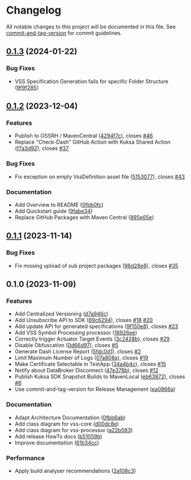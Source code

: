 # Changelog

All notable changes to this project will be documented in this file. See [commit-and-tag-version](https://github.com/absolute-version/commit-and-tag-version) for commit guidelines.

## [0.1.3](https://github.com/eclipse-kuksa/kuksa-android-sdk/compare/release/release/v0.1.2...release/v0.1.3) (2024-01-22)


### Bug Fixes

* VSS Specification Generation fails for specific Folder Structure ([9f9f285](https://github.com/eclipse-kuksa/kuksa-android-sdk/commit/9f9f28561dafe2e32fce5fb8be72d5882e04b035))

## [0.1.2](https://github.com/eclipse-kuksa/kuksa-android-sdk/compare/release/release/v0.1.1...release/v0.1.2) (2023-12-04)


### Features

* Publish to OSSRH / MavenCentral ([4294f7c](https://github.com/eclipse-kuksa/kuksa-android-sdk/commit/4294f7cf1754695489b7360fbc610bc1da4caeea)), closes [#46](https://github.com/eclipse-kuksa/kuksa-android-sdk/issues/46)
* Replace "Check-Dash" GitHub Action with Kuksa Shared Action ([f7a3d92](https://github.com/eclipse-kuksa/kuksa-android-sdk/commit/f7a3d926240cfabe392eec33d6266873079e4337)), closes [#37](https://github.com/eclipse-kuksa/kuksa-android-sdk/issues/37)


### Bug Fixes

* Fix exception on empty VssDefinition asset file ([5153077](https://github.com/eclipse-kuksa/kuksa-android-sdk/commit/5153077d7331fd9f808cf4fa69cf5b74e8508833)), closes [#43](https://github.com/eclipse-kuksa/kuksa-android-sdk/issues/43)


### Documentation

* Add Overview to README ([0fbb0fc](https://github.com/eclipse-kuksa/kuksa-android-sdk/commit/0fbb0fc52afa895f9ecb651e18591408b7c1a631))
* Add Quickstart guide ([9fabe34](https://github.com/eclipse-kuksa/kuksa-android-sdk/commit/9fabe3420db149b0c35823086734ba020d5c122c))
* Replace GitHub Packages with Maven Central ([895e65e](https://github.com/eclipse-kuksa/kuksa-android-sdk/commit/895e65ed901ebe9ca36952af64c1a19c7bc62ce8))

## [0.1.1](https://github.com/eclipse-kuksa/kuksa-android-sdk/compare/release/v0.1.0...release/v0.1.1) (2023-11-14)


### Bug Fixes

* Fix missing upload of sub project packages ([96d28e8](https://github.com/eclipse-kuksa/kuksa-android-sdk/commit/96d28e896233ec957a04919c61b86afa44a7c865)), closes [#35](https://github.com/eclipse-kuksa/kuksa-android-sdk/issues/35)

## 0.1.0 (2023-11-09)


### Features

* Add Centralized Versioning ([d7a946c](https://github.com/eclipse-kuksa/kuksa-android-sdk/commit/d7a946ccaaef9898e3d02a9b3f879e897ac1df0f))
* Add Unsubscribe API to SDK ([69c6294](https://github.com/eclipse-kuksa/kuksa-android-sdk/commit/69c62943780046316e4c04b91a063cef63679d0d)), closes [#18](https://github.com/eclipse-kuksa/kuksa-android-sdk/issues/18) [#20](https://github.com/eclipse-kuksa/kuksa-android-sdk/issues/20)
* Add update API for generated specifications ([9f150e8](https://github.com/eclipse-kuksa/kuksa-android-sdk/commit/9f150e801929c8836290c6db9dd76bee37d12340)), closes [#23](https://github.com/eclipse-kuksa/kuksa-android-sdk/issues/23)
* Add VSS Symbol Processing processor ([18926ee](https://github.com/eclipse-kuksa/kuksa-android-sdk/commit/18926ee0cb15f534855e9dd646c1a30e2542719c))
* Correctly trigger Actuator Target Events ([3c2428b](https://github.com/eclipse-kuksa/kuksa-android-sdk/commit/3c2428b0efa73d75aee00b4632011b6f7caf7de3)), closes [#29](https://github.com/eclipse-kuksa/kuksa-android-sdk/issues/29)
* Disable Obfuscation ([0d66d97](https://github.com/eclipse-kuksa/kuksa-android-sdk/commit/0d66d97c398531fe9429e0f0d19285dbea3eaf1d)), closes [#5](https://github.com/eclipse-kuksa/kuksa-android-sdk/issues/5)
* Generate Dash License Report ([5fdc0d1](https://github.com/eclipse-kuksa/kuksa-android-sdk/commit/5fdc0d14a39b2259cfc13ae093a3ffb01e622edb)), closes [#2](https://github.com/eclipse-kuksa/kuksa-android-sdk/issues/2)
* Limit Maximum Number of Logs ([07a808a](https://github.com/eclipse-kuksa/kuksa-android-sdk/commit/07a808aad2d8a5dcfb4aa51e1efe67e3826633e2)), closes [#19](https://github.com/eclipse-kuksa/kuksa-android-sdk/issues/19)
* Make Certificate Selectable in TestApp ([34a4b4c](https://github.com/eclipse-kuksa/kuksa-android-sdk/commit/34a4b4c250d3b8da53ff912578e74e93b246efb8)), closes [#15](https://github.com/eclipse-kuksa/kuksa-android-sdk/issues/15)
* Notify about DataBroker Disconnect ([47e378b](https://github.com/eclipse-kuksa/kuksa-android-sdk/commit/47e378bdacbe37e2c4b497a30872418244bc3537)), closes [#12](https://github.com/eclipse-kuksa/kuksa-android-sdk/issues/12)
* Publish Kuksa SDK Snapshot Builds to MavenLocal ([eb63872](https://github.com/eclipse-kuksa/kuksa-android-sdk/commit/eb63872da13e929b9664dc7904cc743ff0123867)), closes [#6](https://github.com/eclipse-kuksa/kuksa-android-sdk/issues/6)
* Use commit-and-tag-version for Release Management ([ea0866a](https://github.com/eclipse-kuksa/kuksa-android-sdk/commit/ea0866a2ec5df4db793cb932e5a5f2b516d9309b))


### Documentation

* Adapt Architecture Documentation ([0fbb6ab](https://github.com/eclipse-kuksa/kuksa-android-sdk/commit/0fbb6ab2af1b08156860f7cdb74650db458d50ef))
* Add class diagram for vss-core ([d00dc8e](https://github.com/eclipse-kuksa/kuksa-android-sdk/commit/d00dc8e79602bcbb0716804b0b9d7468dcccd022))
* Add class diagram for vss-processor ([a22b083](https://github.com/eclipse-kuksa/kuksa-android-sdk/commit/a22b083f010899a63acb19e03bf04d30603c6590))
* Add release HowTo docs ([b51059b](https://github.com/eclipse-kuksa/kuksa-android-sdk/commit/b51059bf0c5806e32ccd9ddcc1ea85cb7c91ef97))
* Improve documentation ([61b34cc](https://github.com/eclipse-kuksa/kuksa-android-sdk/commit/61b34cc903a9ecaff1c84b5451d14340ce2daaaa))


### Performance

* Apply build analyser recommendations ([2a108c3](https://github.com/eclipse-kuksa/kuksa-android-sdk/commit/2a108c3bf0dbe9688d781f2f199c8deaba2cd1fd))

